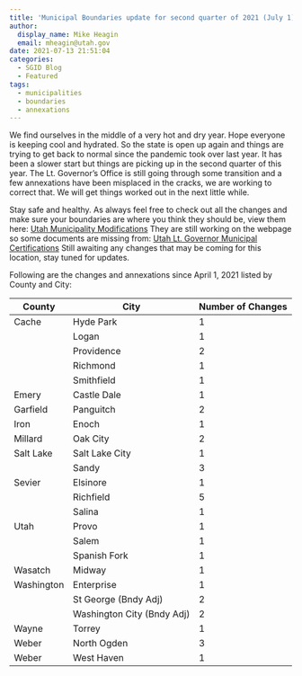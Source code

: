 ```yaml
---
title: 'Municipal Boundaries update for second quarter of 2021 (July 1)'
author:
  display_name: Mike Heagin
  email: mheagin@utah.gov
date: 2021-07-13 21:51:04
categories:
  - SGID Blog
  - Featured
tags:
  - municipalities
  - boundaries
  - annexations
---
```


We find ourselves in the middle of a very hot and dry year. Hope everyone is keeping cool and hydrated. So the state is open up again and things are trying to get back to normal since the pandemic took over last year. It has been a slower start but things are picking up in the second quarter of this year. The Lt. Governor’s Office is still going through some transition and a few annexations have been misplaced in the cracks, we are working to correct that. We will get things worked out in the next little while. 

Stay safe and healthy. As always feel free to check out all the changes and make sure your boundaries are where you think they should be, view them here: [Utah Municipality Modifications](https://www.arcgis.com/home/webmap/viewer.html?webmap=c5ab7e0fcd514f1a9db6b8dad55bba63 )
They are still working on the webpage so some documents are missing from: [Utah Lt. Governor Municipal Certifications](https://municert.utah.gov/) Still awaiting any changes that may be coming for this location, stay tuned for updates.

Following are the changes and annexations since April 1, 2021 listed by County and City:

| County | City | Number of Changes |
| --- | --- | --- |
| Cache | Hyde Park | 1 |
| | Logan | 1 |
| | Providence | 2 |
| | Richmond | 1 |
| | Smithfield | 1 |
| Emery | Castle Dale | 1 |
| Garfield | Panguitch | 2 |
| Iron | Enoch | 1 |
| Millard | Oak City  | 2 |
| Salt Lake | Salt Lake City | 1 |
| | Sandy | 3 |
| Sevier | Elsinore | 1 |
| | Richfield | 5 |
| | Salina | 1 |
| Utah | Provo | 1 |
| | Salem  | 1 |
| | Spanish Fork  | 1 |
| Wasatch | Midway | 1 |
| Washington | Enterprise | 1 |
| | St George (Bndy Adj)  | 2 |
| | Washington City (Bndy Adj) | 2 |
| Wayne | Torrey | 1 |
| Weber | North Ogden | 3 |
| Weber | West Haven | 1 |
